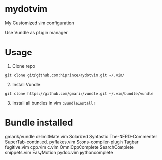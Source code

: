 mydotvim
========

My Customized vim configuration

Use Vundle as plugin manager

Usage
============================
1. Clone repo
```
git clone git@github.com:hiprince/mydotvim.git ~/.vim/
```
2. Install Vundle
```
git clone https://github.com/gmarik/vundle.git ~/.vim/bundle/vundle
```
3. Install all bundles in vim
`
:BundleInstall!
`

Bundle installed
============================
gmarik/vundle
delimitMate.vim
Solarized
Syntastic
The-NERD-Commenter
SuperTab-continued.
pyflakes.vim
Scons-compiler-plugin
Tagbar
fugitive.vim
cpp.vim
c.vim
OmniCppComplete
SearchComplete
snippets.vim
EasyMotion
pydoc.vim
pythoncomplete
